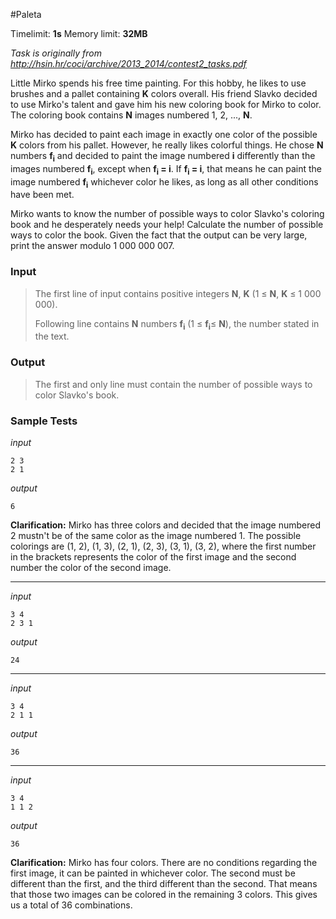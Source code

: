 #Paleta

Timelimit: **1s** Memory limit: **32MB**

*Task is originally from http://hsin.hr/coci/archive/2013_2014/contest2_tasks.pdf*

Little Mirko spends his free time painting. For this hobby, he likes to
use brushes and a pallet containing **K** colors overall. His friend
Slavko decided to use Mirko's talent and gave him his new coloring book
for Mirko to color. The coloring book contains **N** images numbered 1,
2, ..., **N**.

Mirko has decided to paint each image in exactly one color of the
possible **K** colors from his pallet. However, he really likes colorful
things. He chose **N** numbers **f<sub>i</sub>** and decided to paint the image
numbered **i** differently than the images numbered **f<sub>i</sub>**, except
when **f<sub>i</sub> = i**. If **f<sub>i</sub> = i**, that means he can paint the image
numbered **f<sub>i</sub>** whichever color he likes, as long as all other
conditions have been met.

Mirko wants to know the number of possible ways to color Slavko's
coloring book and he desperately needs your help! Calculate the number
of possible ways to color the book. Given the fact that the output can
be very large, print the answer modulo 1 000 000 007.

### Input
> The first line of input contains positive integers **N**, **K** (1 ≤
> **N**, **K** ≤ 1 000 000).
>
> Following line contains **N** numbers **f<sub>i</sub>** (1 ≤ **f<sub>i</sub>**≤
> **N**), the number stated in the text.

### Output
> The first and only line must contain the number of possible ways to
> color Slavko's book.

### Sample Tests
_input_

```
2 3
2 1
```

_output_
```
6
```

**Clarification:** Mirko has three colors and
decided that the image numbered 2 mustn't be of the same color as the
image numbered 1. The possible colorings are (1, 2), (1, 3), (2, 1), (2,
3), (3, 1), (3, 2), where the first number in the brackets represents
the color of the first image and the second number the color of the
second image.

---

_input_

```
3 4
2 3 1
```

_output_
```
24
```

---

_input_

```
3 4
2 1 1
```

_output_
```
36
```

---

_input_

```
3 4
1 1 2
```

_output_
```
36
```


**Clarification:** Mirko has four colors. There
are no conditions regarding the first image, it can be painted in
whichever color. The second must be different than the first, and the
third different than the second. That means that those two images can be
colored in the remaining 3 colors. This gives us a total of 36
combinations.